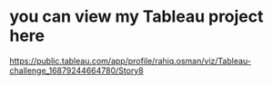 # you can view my Tableau project here 
https://public.tableau.com/app/profile/rahiq.osman/viz/Tableau-challenge_16879244664780/Story8 
